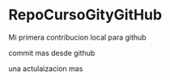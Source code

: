 # RepoCursoGityGitHub


Mi primera contribucion local para github

commit mas desde github

una actulaizacion mas 
